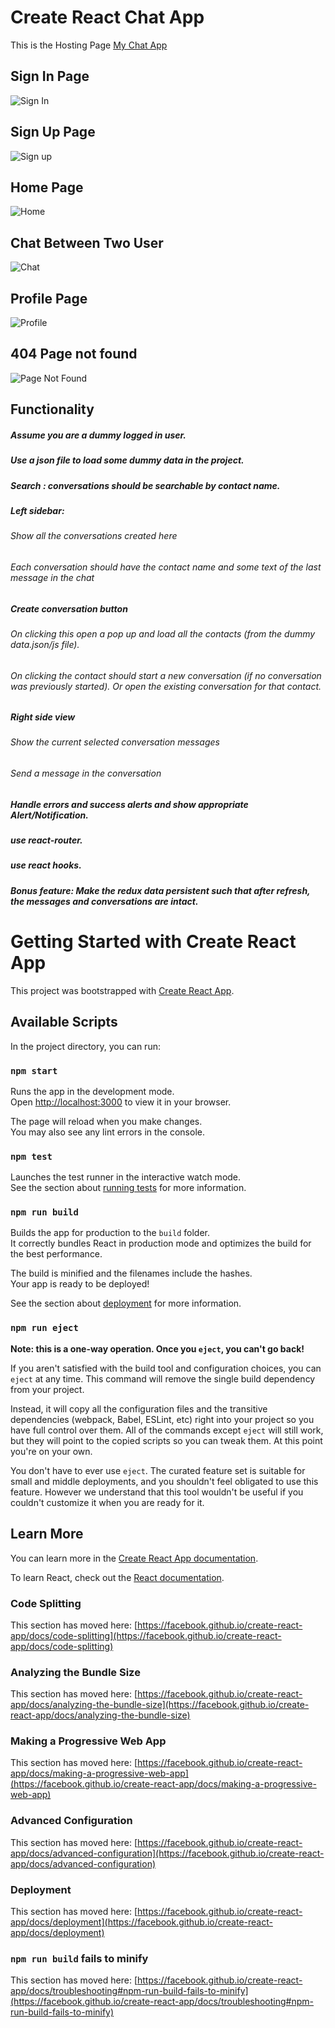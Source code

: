 # Create React Chat App

This is the Hosting Page [My Chat App](https://sayanghoshofficial.github.io/my-chat-app)

## Sign In Page

![Sign In](https://user-images.githubusercontent.com/99132893/230254548-21bb2531-8f32-4c6f-8b28-5fff369b4d2e.jpg)

## Sign Up Page

![Sign up](https://user-images.githubusercontent.com/99132893/230254707-b0c524db-ac22-41f7-8e66-f53965d840c7.jpg)

## Home Page

![Home ](https://user-images.githubusercontent.com/99132893/230263599-aeea12ca-0965-4140-9e33-d4634b7797c8.jpg)

## Chat Between Two User

![Chat](https://user-images.githubusercontent.com/99132893/230262810-3696506e-92ad-474a-8893-de2df2b9b0ac.jpg)

## Profile Page

![Profile](https://user-images.githubusercontent.com/99132893/230262902-3a840b6b-b3d6-4471-93ae-db3b2c20d95b.jpg)

## 404 Page not found

![Page Not Found](https://user-images.githubusercontent.com/99132893/230263073-c13f2a87-149a-48b1-acee-a9a3b210d0ba.jpg)

## Functionality
#####   Assume you are a dummy logged in user.

#####   Use a json file to load some dummy data in the project.

#####   Search : conversations should be searchable by contact name.

#####   Left sidebar:
######                Show all the conversations created here
######                Each conversation should have the contact name and some text of the last message in the chat

#####   Create conversation button
######                On clicking this open a pop up and load all the contacts (from the dummy data.json/js file).
######                On clicking the contact should start a new conversation (if no conversation was previously started). Or open the existing conversation for that contact.

#####   Right side view
######                Show the current selected conversation messages
######                Send a message in the conversation

#####   Handle errors and success alerts and show appropriate Alert/Notification.

#####   use react-router.

#####   use react hooks.

#####   Bonus feature: Make the redux data persistent such that after refresh, the messages and conversations are intact.

# Getting Started with Create React App

This project was bootstrapped with [Create React App](https://github.com/facebook/create-react-app).

## Available Scripts

In the project directory, you can run:

### `npm start`

Runs the app in the development mode.\
Open [http://localhost:3000](http://localhost:3000) to view it in your browser.

The page will reload when you make changes.\
You may also see any lint errors in the console.

### `npm test`

Launches the test runner in the interactive watch mode.\
See the section about [running tests](https://facebook.github.io/create-react-app/docs/running-tests) for more information.

### `npm run build`

Builds the app for production to the `build` folder.\
It correctly bundles React in production mode and optimizes the build for the best performance.

The build is minified and the filenames include the hashes.\
Your app is ready to be deployed!

See the section about [deployment](https://facebook.github.io/create-react-app/docs/deployment) for more information.

### `npm run eject`

**Note: this is a one-way operation. Once you `eject`, you can't go back!**

If you aren't satisfied with the build tool and configuration choices, you can `eject` at any time. This command will remove the single build dependency from your project.

Instead, it will copy all the configuration files and the transitive dependencies (webpack, Babel, ESLint, etc) right into your project so you have full control over them. All of the commands except `eject` will still work, but they will point to the copied scripts so you can tweak them. At this point you're on your own.

You don't have to ever use `eject`. The curated feature set is suitable for small and middle deployments, and you shouldn't feel obligated to use this feature. However we understand that this tool wouldn't be useful if you couldn't customize it when you are ready for it.

## Learn More

You can learn more in the [Create React App documentation](https://facebook.github.io/create-react-app/docs/getting-started).

To learn React, check out the [React documentation](https://reactjs.org/).

### Code Splitting

This section has moved here: [https://facebook.github.io/create-react-app/docs/code-splitting](https://facebook.github.io/create-react-app/docs/code-splitting)

### Analyzing the Bundle Size

This section has moved here: [https://facebook.github.io/create-react-app/docs/analyzing-the-bundle-size](https://facebook.github.io/create-react-app/docs/analyzing-the-bundle-size)

### Making a Progressive Web App

This section has moved here: [https://facebook.github.io/create-react-app/docs/making-a-progressive-web-app](https://facebook.github.io/create-react-app/docs/making-a-progressive-web-app)

### Advanced Configuration

This section has moved here: [https://facebook.github.io/create-react-app/docs/advanced-configuration](https://facebook.github.io/create-react-app/docs/advanced-configuration)

### Deployment

This section has moved here: [https://facebook.github.io/create-react-app/docs/deployment](https://facebook.github.io/create-react-app/docs/deployment)

### `npm run build` fails to minify

This section has moved here: [https://facebook.github.io/create-react-app/docs/troubleshooting#npm-run-build-fails-to-minify](https://facebook.github.io/create-react-app/docs/troubleshooting#npm-run-build-fails-to-minify)
